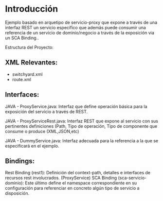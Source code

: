 Introducción
============
Ejemplo basado en arquetipo de servicio-proxy que expone a través de una interfaz REST un servicio específico que además puede consumir una referencia de un servicio de dominio/negocio a través de la exposición via un SCA Binding.. 

Estructura del Proyecto:

XML Relevantes:
---------------
 - switchyard.xml
 - route.xml
 
 Interfaces:
 -----------
 JAVA - ProxyService.java:
  Interfaz que define operación básica para la exposición del servicio a través de REST.

 JAVA - ProxyServiceRest.java:
  Interfaz REST que expone al servicio con sus pertinentes definiciones (Path, Tipo de operación, Tipo de componente que consume o produce (XML,JSON,etc)

 JAVA - DummyService.java: Interfaz adecuada para la referencia a la que se especificará en el ejemplo.

 Bindings:
 -----------
 Rest Binding (rest1): Definición del context-path, detalles e interfaces de recursos rest involucrados. (ProxyService)
 SCA Binding (sca-servicio-dominio): Este último define el namespace correspondiente en su configuración para referenciar en concreto algún tipo de servicio a disposición.
 



